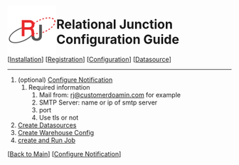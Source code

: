  <a href="http://www.sesamesoftware.com"><img align=left src="../images/RJOrbit110x110.png"></img></a>
 
# Relational Junction Configuration Guide

[[Installation](installguide.md)] [[Registration](RegistrationGuide.md)] [[Configuration](configurationGuide.md)] [[Datasource](DatasourceGuide.md)]

---

1. (optional) [Configure Notification](notification.md)
   1. Required information
      1. Mail from: rj@customerdoamin.com for example
      2. SMTP Server: name or ip of smtp server
      3. port
      4. Use tls or not
2. [Create Datasources](DatasourceGuide.md)
3. [Create Warehouse Config](rjwarehouseconfig.md)
4. [create and Run Job](JobSetup.md)

[[Back to Main](../README.md)] [[Configure Notification](notification.md)]

